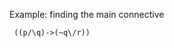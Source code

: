 
Example: finding the main connective

```{.SynChecker .Match system="gamutPND" submission="none"}
 ((p/\q)->(~q\/r))
```
